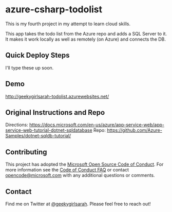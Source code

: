 # azure-csharp-todolist

This is my fourth project in my attempt to learn cloud skills.

This app takes the todo list from the Azure repo and adds a SQL Server to it. It makes it work locally as well as remotely (on Azure) and connects the DB.

## Quick Deploy Steps

I'll type these up soon.

## Demo

http://geekygirlsarah-todolist.azurewebsites.net/

## Original Instructions and Repo
Directions: https://docs.microsoft.com/en-us/azure/app-service-web/app-service-web-tutorial-dotnet-sqldatabase
Repo: https://github.com/Azure-Samples/dotnet-sqldb-tutorial/

## Contributing

This project has adopted the [Microsoft Open Source Code of Conduct](https://opensource.microsoft.com/codeofconduct/). For more information see the [Code of Conduct FAQ](https://opensource.microsoft.com/codeofconduct/faq/) or contact [opencode@microsoft.com](mailto:opencode@microsoft.com) with any additional questions or comments.

## Contact

Find me on Twitter at [@geekygirlsarah](https://twitter.com/geekygirlsarah). Please feel free to reach out!
